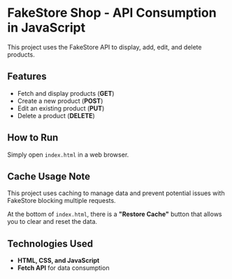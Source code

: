 # FakeStore Shop - API Consumption in JavaScript

This project uses the FakeStore API to display, add, edit, and delete products.

## Features
- Fetch and display products (**GET**)
- Create a new product (**POST**)
- Edit an existing product (**PUT**)
- Delete a product (**DELETE**)

## How to Run
Simply open `index.html` in a web browser.

## Cache Usage Note
This project uses caching to manage data and prevent potential issues with FakeStore blocking multiple requests.

At the bottom of `index.html`, there is a **"Restore Cache"** button that allows you to clear and reset the data.

## Technologies Used
- **HTML, CSS, and JavaScript**
- **Fetch API** for data consumption